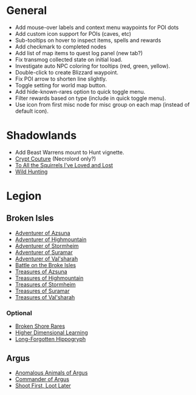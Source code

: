 # General

* Add mouse-over labels and context menu waypoints for POI dots
* Add custom icon support for POIs (caves, etc)
* Sub-tooltips on hover to inspect items, spells and rewards
* Add checkmark to completed nodes
* Add list of map items to quest log panel (new tab?)
* Fix transmog collected state on initial load.
* Investigate auto NPC coloring for tooltips (red, green, yellow).
* Double-click to create Blizzard waypoint.
* Fix POI arrow to shorten line slightly.
* Toggle setting for world map button.
* Add hide-known-rares option to quick toggle menu.
* Filter rewards based on type (include in quick toggle menu).
* Use icon from first misc node for misc group on each map (instead of default icon).

# Shadowlands

* Add Beast Warrens mount to Hunt vignette.
* [Crypt Couture](https://www.wowhead.com/achievement=14763/crypt-couture) (Necrolord only?)
* [To All the Squirrels I've Loved and Lost](https://www.wowhead.com/achievement=14731/to-all-the-squirrels-ive-loved-and-lost)
* [Wild Hunting](https://www.wowhead.com/achievement=14779)

# Legion

## Broken Isles

* [Adventurer of Azsuna](https://www.wowhead.com/achievement=11261/adventurer-of-azsuna)
* [Adventurer of Highmountain](https://www.wowhead.com/achievement=11264/adventurer-of-highmountain)
* [Adventurer of Stormheim](https://www.wowhead.com/achievement=11263/adventurer-of-stormheim)
* [Adventurer of Suramar](https://www.wowhead.com/achievement=11265/adventurer-of-suramar)
* [Adventurer of Val'sharah](https://www.wowhead.com/achievement=11262/adventurer-of-valsharah)
* [Battle on the Broke Isles](https://www.wowhead.com/achievement=10876/battle-on-the-broken-isles)
* [Treasures of Azsuna](https://www.wowhead.com/achievement=11256/treasures-of-azsuna)
* [Treasures of Highmountain](https://www.wowhead.com/achievement=11257/treasures-of-highmountain)
* [Treasures of Stormheim](https://www.wowhead.com/achievement=11259/treasures-of-stormheim)
* [Treasures of Suramar](https://www.wowhead.com/achievement=11260/treasures-of-suramar)
* [Treasures of Val'sharah](https://www.wowhead.com/achievement=11258/treasures-of-valsharah)

### Optional

* [Broken Shore Rares](https://www.wowhead.com/quest=46250/take-out-the-head)
* [Higher Dimensional Learning](https://www.wowhead.com/achievement=11175/higher-dimensional-learning)
* [Long-Forgotten Hippogryph](https://www.wowhead.com/item=138258/reins-of-the-long-forgotten-hippogryph)

## Argus

* [Anomalous Animals of Argus](https://www.wowhead.com/achievement=12088/anomalous-animals-of-argus)
* [Commander of Argus](https://www.wowhead.com/achievement=12078/commander-of-argus)
* [Shoot First, Loot Later](https://www.wowhead.com/achievement=12074/shoot-first-loot-later)